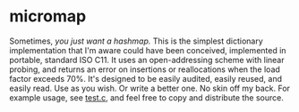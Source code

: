 # micromap

Sometimes, _you just want a hashmap._ This is the simplest dictionary
implementation that I'm aware could have been conceived, implemented in
portable, standard ISO C11. It uses an open-addressing scheme with linear
probing, and returns an error on insertions or reallocations when the load
factor exceeds 70%. It's designed to be easily audited, easily reused, and
easily read. Use as you wish. Or write a better one. No skin off my back. For
example usage, see [test.c][test.c], and feel free to copy and distribute the
source.

[test.c]: https://github.com/kavorite/micromap/blob/master/test.c
